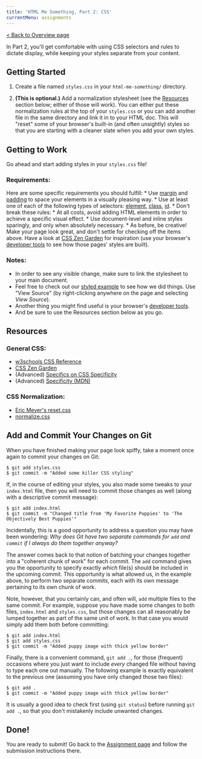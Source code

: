 ```yaml
---
title: 'HTML Me Something, Part 2: CSS'
currentMenu: assignments
---
```


[< Back to Overview page](..)

In Part 2, you'll get comfortable with using CSS selectors and rules to dictate display, while keeping your styles separate from your content.

## Getting Started

1. Create a file named `styles.css` in your `html-me-something/` directory.

2. **(This is optional.)** Add a normalization stylesheet (see the [Resources](#resources) section below; either of those will work). You can either put these normalization rules at the top of your `styles.css` or you can add another file in the same directory and link it in to your HTML doc. This will "reset" some of your browser's built-in (and often unsightly) styles so that you are starting with a cleaner slate when you add your own styles.

## Getting to Work

Go ahead and start adding styles in your `styles.css` file!

### Requirements:

Here are some specific requirements you should fulfill:
    * Use [margin](http://www.w3schools.com/css/css_margin.asp) and [padding](http://www.w3schools.com/css/css_padding.asp) to space your elements in a visually pleasing way.
    * Use at least one of each of the following types of selectors: [element](http://www.w3schools.com/cssref/sel_element.asp), [class](http://www.w3schools.com/cssref/sel_class.asp), [id](http://www.w3schools.com/cssref/sel_id.asp).
    * Don't break these rules:
        * At all costs, avoid adding HTML elements in order to achieve a specific visual effect.
        * Use document-level and inline styles sparingly, and only when absolutely necessary.
    * As before, be creative! Make your page look great, and don't settle for checking off the items above. Have a look at [CSS Zen Garden](http://www.csszengarden.com) for inspiration (use your browser's [developer tools][dev-tools] to see how those pages' styles are built).

### Notes:

* In order to see any visible change, make sure to link the stylesheet to your main document.
* Feel free to check out our [styled example][styled-example] to see how we did things. Use "View Source" (by right-clicking anywhere on the page and selecting *View Source*).
* Another thing you might find useful is your browser's [developer tools][dev-tools].
* And be sure to use the Resources section below as you go.

[styled-example]: http://education.launchcode.org/html-me-something/submissions/chrisbay/index.html

[dev-tools]: https://developer.mozilla.org/en-US/docs/Learn/Common_questions/What_are_browser_developer_tools

## Resources

### General CSS:
* [w3schools CSS Reference](http://www.w3schools.com/css/default.asp)
* [CSS Zen Garden](http://www.csszengarden.com)
* (Advanced) [Specifics on CSS Specificity](https://css-tricks.com/specifics-on-css-specificity/)
* (Advanced) [Specificity (MDN)](https://developer.mozilla.org/en-US/docs/Web/CSS/Specificity)

### CSS Normalization:
* [Eric Meyer's reset.css](http://meyerweb.com/eric/tools/css/reset/)
* [normalize.css](http://necolas.github.io/normalize.css/)


## Add and Commit Your Changes on Git

When you have finished making your page look spiffy, take a moment once again to commit your changes on Git:

```nohighlight
$ git add styles.css
$ git commit -m "Added some killer CSS styling"
```

If, in the course of editing your styles, you also made some tweaks to your `index.html` file, then you will need to commit those changes as well (along with a descriptive commit message):

```nohighlight
$ git add index.html
$ git commit -m "Changed title from 'My Favorite Puppies' to 'The Objectively Best Puppies'"
```

Incidentally, this is a good opportunity to address a question you may have been wondering: *Why does Git have two separate commands for `add` and `commit` if I always do them together anyway?*

The answer comes back to that notion of batching your changes together into a "coherent chunk of work" for each commit. The `add` command gives you the opportunity to specify exactly *which* file(s) should be included in the upcoming commit. This opportunity is what allowed us, in the example above, to perform two separate commits, each with its own message pertaining to its own chunk of work.

Note, however, that you certainly can, and often will, `add` multiple files to the same commit. For example, suppose you have made some changes to both files, `index.html` and `styles.css`, but those changes can all reasonably be lumped together as part of the same unit of work. In that case you would simply add them both before committing:

```nohighlight
$ git add index.html
$ git add styles.css
$ git commit -m "Added puppy image with thick yellow border"
```

Finally, there is a convenient command, `git add .`, for those (frequent) occasions where you just want to include *every* changed file without having to type each one out manually. The following example is exactly equivalent to the previous one (assuming you have only changed those two files):

```nohighlight
$ git add .
$ git commit -m "Added puppy image with thick yellow border"
```

It is usually a good idea to check first (using `git status`) before running `git add .`, so that you don't mistakenly include unwanted changes.

## Done!

You are ready to submit! Go back to the [Assignment page](../..) and follow the submission instructions there.
